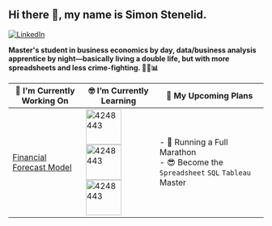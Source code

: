 ## Hi there 👋, my name is Simon Stenelid. 
[![LinkedIn](https://img.shields.io/badge/LinkedIn-%230A66C2.svg?style=for-the-badge&logo=linkedin&logoColor=white)](http://www.linkedin.com/in/simonstenelid)


**Master's student in business economics by day, data/business analysis apprentice by night—basically living a double life, but with more spreadsheets and less crime-fighting. 🦸‍♂️📊**

| 🔭 I'm Currently Working On | 🤓 I’m Currently Learning | 🚀 My Upcoming Plans |
|------------------------------|---------------------------|-----------------------|
|[Financial Forecast Model](https://github.com/SimonStenelid/Forecast-Model_FurnitureRestoration) | <img src="https://github.com/user-attachments/assets/dd8806fa-15a8-48bc-af8a-22bb18fd9356" alt="4248443" width="70" /> <img src="https://github.com/user-attachments/assets/51089d1e-a9c5-4de5-9d89-9ff9bfde505b" alt="4248443" width="70" /> <img src="https://github.com/user-attachments/assets/b56eac3f-a145-4fbf-8f15-024f9976dadc" alt="4248443" width="70" /> | - 🏃 Running a Full Marathon <br>- 😎 Become the `Spreadsheet` `SQL` `Tableau` Master |
